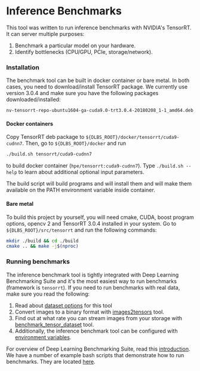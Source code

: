 # Inference Benchmarks
This tool was written to run inference benchmarks with NVIDIA's TensorRT. It can
server multiple purposes:

1. Benchmark a particular model on your hardware.
2. Identify bottlenecks (CPU/GPU, PCIe, storage/network).


### Installation
The benchmark tool can be built in docker container or bare metal. In both cases,
you need to download/install TensorRT package. We currently use version 3.0.4 and
make sure you have the following packages downloaded/installed:
```
nv-tensorrt-repo-ubuntu1604-ga-cuda9.0-trt3.0.4-20180208_1-1_amd64.deb
```

#### Docker containers
Copy TensorRT deb package to `${DLBS_ROOT}/docker/tensorrt/cuda9-cudnn7`. Then, go
to `${DLBS_ROOT}/docker` and run
```bash
./build.sh tensorrt/cuda9-cudnn7
```
to build docker container (`hpe/tensorrt:cuda9-cudnn7`). Type `./build.sh --help`
to learn about additional optional input parameters.

The build script will build programs and will install them and will make them
available on the PATH environment variable inside container.

#### Bare metal
To build this project by yourself, you will need cmake, CUDA, boost program
options, opencv 2 and TensorRT 3.0.4 installed in your system. Go to
`${DLBS_ROOT}/src/tensorrt` and run the following commands:
```bash
mkdir ./build && cd ./build
cmake .. && make -j$(nproc)
```


### Running benchmarks
The inference benchmark tool is tightly integrated with Deep Learning Benchmarking
Suite and it's the most easiest way to run benchmarks (framework is `tensorrt`).
If you need to run benchmarks with real data, make sure you read the following:

1. Read about [dataset options](./datasets.md) for this tool
2. Convert images to a binary format with [images2tensors](./images2tensors.md)
   tool.
3. Find out at what rate you can stream images from your storage with
   [benchmark_tensor_dataset](./dataset_benchmarks.md) tool.
4. Additionally, the inference benchmark tool can be configured with
   [environment variables](./inference_benchmarks.md).

For overview of Deep Learning Benchmarking Suite, read this
[introduction](https://hewlettpackard.github.io/dlcookbook-dlbs/#/). We have a
number of example bash scripts that demonstrate how to run benchmarks. They
are located [here](https://github.com/HewlettPackard/dlcookbook-dlbs/tree/master/tutorials/dlcookbook/tensorrt).
